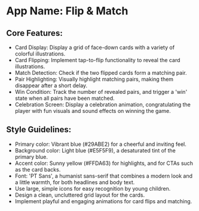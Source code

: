 # **App Name**: Flip & Match

## Core Features:

- Card Display: Display a grid of face-down cards with a variety of colorful illustrations.
- Card Flipping: Implement tap-to-flip functionality to reveal the card illustrations.
- Match Detection: Check if the two flipped cards form a matching pair.
- Pair Highlighting: Visually highlight matching pairs, making them disappear after a short delay.
- Win Condition: Track the number of revealed pairs, and trigger a 'win' state when all pairs have been matched.
- Celebration Screen: Display a celebration animation, congratulating the player with fun visuals and sound effects on winning the game.

## Style Guidelines:

- Primary color: Vibrant blue (#29ABE2) for a cheerful and inviting feel.
- Background color: Light blue (#E5F5F9), a desaturated tint of the primary blue.
- Accent color: Sunny yellow (#FFDA63) for highlights, and for CTAs such as the card backs.
- Font: 'PT Sans', a humanist sans-serif that combines a modern look and a little warmth, for both headlines and body text.
- Use large, simple icons for easy recognition by young children.
- Design a clean, uncluttered grid layout for the cards.
- Implement playful and engaging animations for card flips and matching.